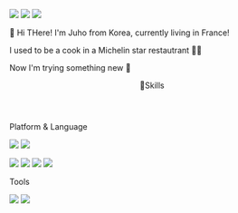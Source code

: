 <a href="https://www.instagram.com/wjdwngh293/" target="_blank"><img src="https://img.shields.io/badge/Instagram-E4405F?style=flat-square&logo=Instagram&logoColor=white"/></a>
<a href="https://www.linkedin.com/in/juho-jung-3402b0228/" target="_blank"><img src="https://img.shields.io/badge/Linkedin-0A66C2?style=flat-square&logo=LinkedIn&logoColor=white"/></a>
<a href="https://www.google.com/" target="_blank"><img src="https://img.shields.io/badge/juhojung293@gmail.com-EA4335?style=flat-square&logo=Gmail&logoColor=white"/></a>


👋 Hi THere! I'm Juho from Korea, currently living in France!

I used to be a cook in a Michelin star restautrant 👨‍🍳

Now I'm trying something new 🌱

<header>💪Skills</header>

Platform & Language

<img src="https://img.shields.io/badge/Android-3DDC84?style=flat-square&logo=Android&logoColor=white"/>  <img src="https://img.shields.io/badge/ios-000000?style=flat-square&logo=iOS&logoColor=white"/>

<img src="https://img.shields.io/badge/HTML-E34F26?style=flat-square&logo=HTML5&logoColor=white"/> <img src="https://img.shields.io/badge/CSS-1572B6?style=flat-square&logo=CSS3&logoColor=white"/> <img src="https://img.shields.io/badge/JavaScript-F7DF1E?style=flat-square&logo=JavaScript&logoColor=white"/> <img src="https://img.shields.io/badge/Python-3776AB?style=flat-square&logo=Python&logoColor=white"/>

Tools

<img src="https://img.shields.io/badge/Git-F05032?style=flat-square&logo=Git&logoColor=white"/> <img src="https://img.shields.io/badge/Visual Studio Code-007ACC?style=flat-square&logo=Visual Studio Code&logoColor=white"/></a>
<!---
JuhoJUNG-Kr/JuhoJUNG-Kr is a ✨ special ✨ repository because its `README.md` (this file) appears on your GitHub profile.
You can click the Preview link to take a look at your changes.
--->

